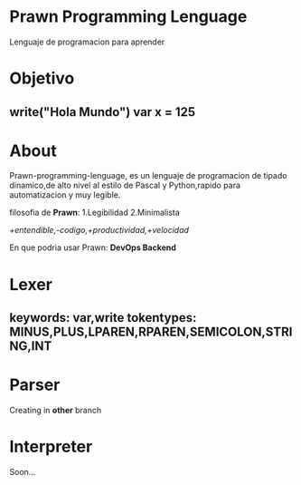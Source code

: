 # Prawn Programming Lenguage
 Lenguaje de programacion para aprender


# Objetivo
write("Hola Mundo")
var x = 125
--

# About

Prawn-programming-lenguage, es un lenguaje de programacion de tipado dinamico,de alto nivel al estilo de Pascal y Python,rapido para automatizacion y muy legible.


filosofia de **Prawn**:
1.Legibilidad
2.Minimalista

*+entendible,-codigo,+productividad,+velocidad*

En que podria usar Prawn:
**DevOps
Backend**

# Lexer 
keywords: var,write
tokentypes: MINUS,PLUS,LPAREN,RPAREN,SEMICOLON,STRING,INT
--

# Parser

Creating in **other** branch

# Interpreter

Soon...
